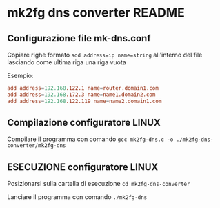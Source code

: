 # mk2fg dns converter README

## Configurazione file mk-dns.conf

Copiare righe formato `add address=ip name=string` all'interno del file lasciando come ultima riga una riga vuota

Esempio:

```conf
add address=192.168.122.1 name=router.domain1.com
add address=192.168.172.3 name=name1.domain2.com
add address=192.168.122.119 name=name2.domain1.com

```

## Compilazione configuratore LINUX

Compilare il programma con comando `gcc mk2fg-dns.c -o ./mk2fg-dns-converter/mk2fg-dns`

## ESECUZIONE configuratore LINUX

Posizionarsi sulla cartella di esecuzione `cd mk2fg-dns-converter`

Lanciare il programma con comando `./mk2fg-dns`
